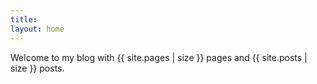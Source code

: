 ```yaml
---
title: 
layout: home
---
```

Welcome to my blog with {{ site.pages | size }} pages and {{ site.posts | size }} posts.
